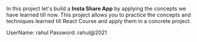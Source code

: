 In this project let's build a **Insta Share App** by applying the concepts we have learned till now. This project allows you to practice the concepts and techniques learned till React Course and apply them in a concrete project.

UserName: rahul
Password: rahul@2021

